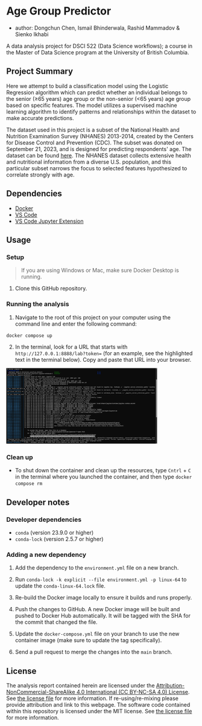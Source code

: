 # Age Group Predictor

  - author: Dongchun Chen, Ismail Bhinderwala, Rashid Mammadov & Sienko Ikhabi

A data analysis project for DSCI 522 (Data Science workflows); a
course in the Master of Data Science program at the University of
British Columbia.

## Project Summary

Here we attempt to build a classification model using the Logistic Regression
algorithm which can predict whether an individual belongs to the senior (≥65 years) age group or 
the non-senior (<65 years) age group based on specific features. The model utilizes a supervised machine 
learning algorithm to identify patterns and relationships within the dataset to make accurate predictions.

The dataset used in this project is a subset of the National Health and Nutrition Examination Survey (NHANES) 2013-2014, 
created by the Centers for Disease Control and Prevention (CDC). The subset was donated on September 21, 2023, 
and is designed for predicting respondents' age. The dataset can be found 
[here](https://archive.ics.uci.edu/dataset/887/national+health+and+nutrition+health+survey+2013-2014+(nhanes)+age+prediction+subset).
The NHANES dataset collects extensive health and nutritional information from a diverse U.S. population, and this 
particular subset narrows the focus to selected features hypothesized to correlate strongly with age.

## Dependencies

- [Docker](https://www.docker.com/) 
- [VS Code](https://code.visualstudio.com/download)
- [VS Code Jupyter Extension](https://marketplace.visualstudio.com/items?itemName=ms-toolsai.jupyter)

## Usage

### Setup

> If you are using Windows or Mac, make sure Docker Desktop is running.

1. Clone this GitHub repository.

### Running the analysis

1. Navigate to the root of this project on your computer using the
   command line and enter the following command:

``` 
docker compose up
```

2. In the terminal, look for a URL that starts with 
`http://127.0.0.1:8888/lab?token=` 
(for an example, see the highlighted text in the terminal below). 
Copy and paste that URL into your browser.

<img src="img/jupyter-container-web-app-launch-url.png" width=400>

### Clean up

- To shut down the container and clean up the resources, 
type `Cntrl` + `C` in the terminal
where you launched the container, and then type `docker compose rm`

## Developer notes

### Developer dependencies
- `conda` (version 23.9.0 or higher)
- `conda-lock` (version 2.5.7 or higher)

### Adding a new dependency

1. Add the dependency to the `environment.yml` file on a new branch.

2. Run `conda-lock -k explicit --file environment.yml -p linux-64` to update the `conda-linux-64.lock` file.

2. Re-build the Docker image locally to ensure it builds and runs properly.

3. Push the changes to GitHub. A new Docker
   image will be built and pushed to Docker Hub automatically.
   It will be tagged with the SHA for the commit that changed the file.

4. Update the `docker-compose.yml` file on your branch to use the new
   container image (make sure to update the tag specifically).

5. Send a pull request to merge the changes into the `main` branch. 

## License

The analysis report contained herein are licensed under the
[Attribution-NonCommercial-ShareAlike 4.0 International (CC BY-NC-SA 4.0) License](https://creativecommons.org/licenses/by-nc-sa/4.0/).
See [the license file](LICENSE.md) for more information. If
re-using/re-mixing please provide attribution and link to this webpage.
The software code contained within this repository is licensed under the
MIT license. See [the license file](LICENSE.md) for more information.